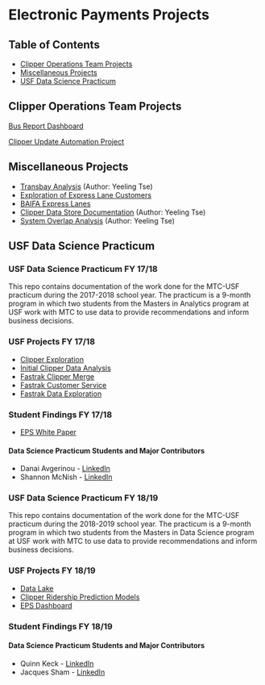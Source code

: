 
# Electronic Payments Projects

## Table of Contents

* [Clipper Operations Team Projects](#clipper---operations-team-projects)
* [Miscellaneous Projects](#miscellaneous-projects)
* [USF Data Science Practicum](#USF-Data-Science-Practicum)





## Clipper Operations Team Projects

[Bus Report Dashboard](/Bus-Report-Dashboard)

[Clipper Update Automation Project](/clipper-update-automation)

## Miscellaneous Projects

* [Transbay Analysis](/transbay-analysis) (Author: Yeeling Tse)
* [Exploration of Express Lane Customers](/)
* [BAIFA Express Lanes](/baifa-customers)
* [Clipper Data Store Documentation](https://github.com/BayAreaMetro/DataServices/tree/master/Project-Documentation/clipper) (Author: Yeeling Tse)
* [System Overlap Analysis](/system-overlap) (Author: Yeeling Tse)



## USF Data Science Practicum

### USF Data Science Practicum FY 17/18

This repo contains documentation of the work done for the MTC-USF practicum during the 2017-2018 school year. The practicum is a 9-month program in which two students from the Masters in Analytics program at USF work with MTC to use data to provide recommendations and inform business decisions.

### USF Projects FY 17/18

* [Clipper Exploration](/clipper-exploration)
* [Initial Clipper Data Analysis](/initial-clipper-analysis)
* [Fastrak Clipper Merge](/fastrak-clipper-merge)
* [Fastrak Customer Service](/fastrak-customer-service)
* [Fastrak Data Exploration](/fastrak-exploration)

### Student Findings FY 17/18

* [EPS White Paper](https://mtcdrive.app.box.com/file/302192297149)
#### Data Science Practicum Students and Major Contributors

* Danai Avgerinou - [LinkedIn](https://www.linkedin.com/in/danai-avgerinou/)
* Shannon McNish - [LinkedIn](https://www.linkedin.com/in/shannon-mcnish-a8b01871/)

### USF Data Science Practicum FY 18/19

This repo contains documentation of the work done for the MTC-USF practicum during the 2018-2019 school year. The practicum is a 9-month program in which two students from the Masters in Data Science program at USF work with MTC to use data to provide recommendations and inform business decisions.

### USF Projects FY 18/19

* [Data Lake](/data-lake)
* [Clipper Ridership Prediction Models](/clipper-models)
* [EPS Dashboard](/eps-dashboard)

### Student Findings FY 18/19


#### Data Science Practicum Students and Major Contributors

* Quinn Keck - [LinkedIn](https://www.linkedin.com/in/quinn-keck/)
* Jacques Sham - [LinkedIn](https://www.linkedin.com/in/jacquessham/)



